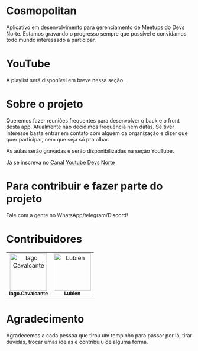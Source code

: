 # Cosmopolitan

Aplicativo em desenvolvimento para gerenciamento de Meetups do Devs Norte. Estamos gravando o progresso sempre que possível e convidamos todo mundo interessado a participar.

# YouTube

A playlist será disponível em breve nessa seção.

# Sobre o projeto

Queremos fazer reuniões frequentes para desenvolver o back e o front desta app. Atualmente não decidimos frequência nem datas. Se tiver interesse basta entrar em contato com alguem da organização e dizer que quer participar, nem que seja só pra olhar.

As aulas serão gravadas e serão disponibilizadas na seção YouTube.

Já se inscreva no [Canal Youtube Devs Norte](https://www.youtube.com/@DevsNorte)

# Para contribuir e fazer parte do projeto

Fale com a gente no WhatsApp/telegram/Discord!

# Contribuidores

<table>
  <tr>
    <td align="center">
      <a href="https://www.linkedin.com/in/iago-a-cavalcante/">
        <img src="https://avatars.githubusercontent.com/u/5131187?v=4" width="100px;" alt="Iago Cavalcante"/><br>
        <sub>
          <b>Iago Cavalcante</b>
        </sub>
      </a>
    </td>
    <td align="center">
      <a href="https://www.linkedin.com/in/lubien/">
        <img src="https://avatars.githubusercontent.com/lubien" width="100px;" alt="Lubien"/><br>
        <sub>
          <b>Lubien</b>
        </sub>
      </a>
    </td>
  </tr>
</table>

# Agradecimento

Agradecemos a cada pessoa que tirou um tempinho para passar por lá, tirar dúvidas, trocar umas ideias e contribuiu de alguma forma.